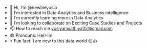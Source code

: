 - 👋 Hi, I’m @newbieyosia
- 👀 I’m interested in Data Analytics and Business intelligence
- 🌱 I’m currently learning more in Data Analytics
- 💞️ I’m looking to collaborate on Exciting Case Studies and Projects
- 📫 How to reach me yosiyamsathiya03@gmail.com
- 😄 Pronouns: He/Him
- ⚡ Fun fact: I am new to this data world 😉👍 

<!---
newbieyosia/newbieyosia is a ✨ special ✨ repository because its `README.md` (this file) appears on your GitHub profile.
You can click the Preview link to take a look at your changes.
--->
